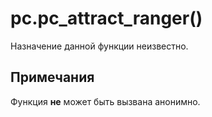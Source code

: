 # pc.pc_attract_ranger()
Назначение данной функции неизвестно.

## Примечания
Функция **не** может быть вызвана анонимно.